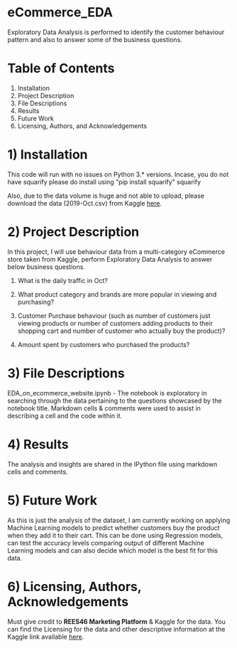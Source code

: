 # eCommerce_EDA
Exploratory Data Analysis is performed to identify the customer behaviour pattern and also to answer some of the business questions.
# Table of Contents
 1) Installation
 2) Project Description
 3) File Descriptions
 4) Results
 5) Future Work
 6) Licensing, Authors, and Acknowledgements

# 1) Installation
This code will run with no issues on Python 3.* versions. Incase, you do not have squarify please do install using "pip install squarify"
squarify

Also, due to the data volume is huge and not able to upload, please download the data (2019-Oct.csv) from Kaggle [here](https://www.kaggle.com/mkechinov/ecommerce-behavior-data-from-multi-category-store?select=2019-Oct.csv).

# 2) Project Description
In this project, I will use behaviour data from a multi-category eCommerce store taken from Kaggle, perform Exploratory Data Analysis to answer below business questions.

1) What is the daily traffic in Oct?

2) What product category and brands are more popular in viewing and purchasing?

3) Customer Purchase behaviour (such as number of customers just viewing products or number of customers adding products to their shopping cart and number of customer who actually buy the product)?

4) Amount spent by customers who purchased the products?

# 3) File Descriptions
EDA_on_ecommerce_website.ipynb - The notebook is exploratory in searching through the data pertaining to the questions showcased by the notebook title. Markdown cells & comments were used to assist in describing a cell and the code within it.

# 4) Results
The analysis and insights are shared in the IPython file using markdown cells and comments.

# 5) Future Work
As this is just the analysis of the dataset, I am currently working on applying Machine Learning models to predict whether customers buy the product when they add it to their cart. This can be done using Regression models, can test the accuracy levels comparing output of different Machine Learning models and can also decide which model is the best fit for this data. 

# 6) Licensing, Authors, Acknowledgements
Must give credit to **REES46 Marketing Platform** & Kaggle for the data. You can find the Licensing for the data and other descriptive information at the Kaggle link available [here](https://www.kaggle.com/mkechinov/ecommerce-behavior-data-from-multi-category-store).
